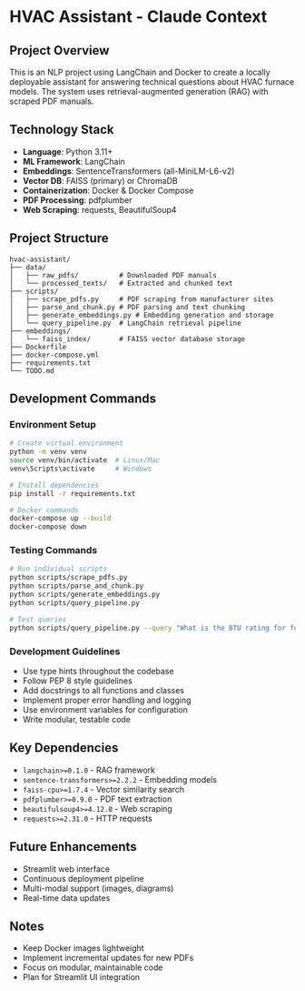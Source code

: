 # HVAC Assistant - Claude Context

## Project Overview
This is an NLP project using LangChain and Docker to create a locally deployable assistant for answering technical questions about HVAC furnace models. The system uses retrieval-augmented generation (RAG) with scraped PDF manuals.

## Technology Stack
- **Language**: Python 3.11+
- **ML Framework**: LangChain
- **Embeddings**: SentenceTransformers (all-MiniLM-L6-v2)
- **Vector DB**: FAISS (primary) or ChromaDB
- **Containerization**: Docker & Docker Compose
- **PDF Processing**: pdfplumber
- **Web Scraping**: requests, BeautifulSoup4

## Project Structure
```
hvac-assistant/
├── data/
│   ├── raw_pdfs/          # Downloaded PDF manuals
│   └── processed_texts/   # Extracted and chunked text
├── scripts/
│   ├── scrape_pdfs.py     # PDF scraping from manufacturer sites
│   ├── parse_and_chunk.py # PDF parsing and text chunking
│   ├── generate_embeddings.py # Embedding generation and storage
│   └── query_pipeline.py  # LangChain retrieval pipeline
├── embeddings/
│   └── faiss_index/       # FAISS vector database storage
├── Dockerfile
├── docker-compose.yml
├── requirements.txt
└── TODO.md
```

## Development Commands

### Environment Setup
```bash
# Create virtual environment
python -m venv venv
source venv/bin/activate  # Linux/Mac
venv\Scripts\activate     # Windows

# Install dependencies
pip install -r requirements.txt

# Docker commands
docker-compose up --build
docker-compose down
```

### Testing Commands
```bash
# Run individual scripts
python scripts/scrape_pdfs.py
python scripts/parse_and_chunk.py
python scripts/generate_embeddings.py
python scripts/query_pipeline.py

# Test queries
python scripts/query_pipeline.py --query "What is the BTU rating for furnace model XYZ?"
```

### Development Guidelines
- Use type hints throughout the codebase
- Follow PEP 8 style guidelines
- Add docstrings to all functions and classes
- Implement proper error handling and logging
- Use environment variables for configuration
- Write modular, testable code

## Key Dependencies
- `langchain>=0.1.0` - RAG framework
- `sentence-transformers>=2.2.2` - Embedding models
- `faiss-cpu>=1.7.4` - Vector similarity search
- `pdfplumber>=0.9.0` - PDF text extraction
- `beautifulsoup4>=4.12.0` - Web scraping
- `requests>=2.31.0` - HTTP requests

## Future Enhancements
- Streamlit web interface
- Continuous deployment pipeline
- Multi-modal support (images, diagrams)
- Real-time data updates

## Notes
- Keep Docker images lightweight
- Implement incremental updates for new PDFs
- Focus on modular, maintainable code
- Plan for Streamlit UI integration